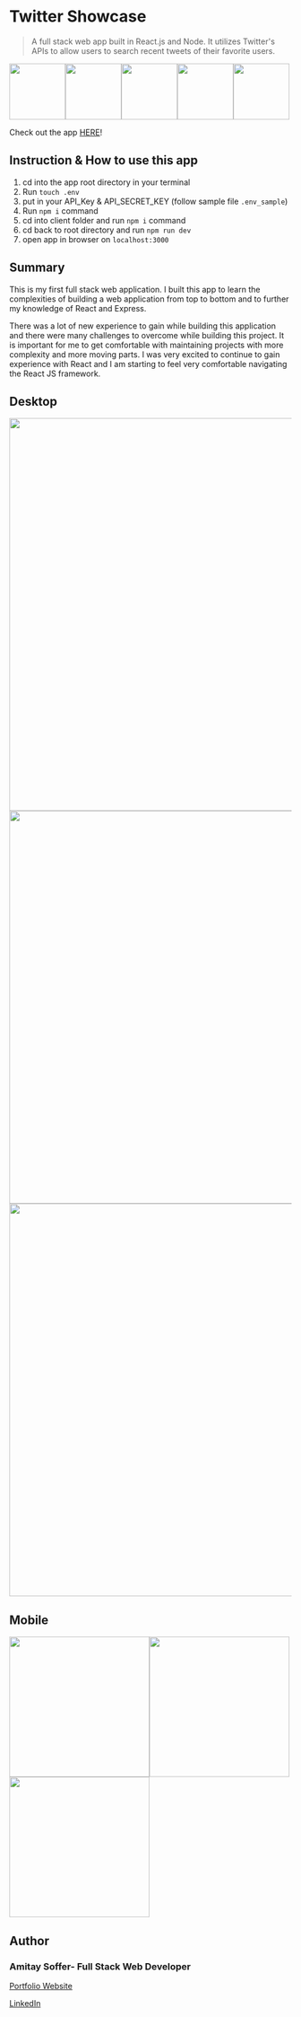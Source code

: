 # Twitter Showcase

> A full stack web app built in React.js and Node. It utilizes Twitter's APIs to allow users to search recent tweets of their favorite users.

<img src="https://img.icons8.com/plasticine/480/000000/react.png" width="100"/><img src="https://img.icons8.com/color/480/000000/css3.png" width="100"/><img src="https://img.icons8.com/color/480/000000/html-5.png" width="100"/><img src="https://img.icons8.com/color/480/000000/heroku.png" width="100"/><img src="https://img.icons8.com/color/480/000000/nodejs.png" width="100"/>

Check out the app [HERE](https://as-twitter-showcase.herokuapp.com/search)!

## Instruction & How to use this app

1. cd into the app root directory in your terminal
2. Run `touch .env`
3. put in your API_Key & API_SECRET_KEY (follow sample file `.env_sample`)
4. Run `npm i` command
5. cd into client folder and run `npm i` command
6. cd back to root directory and run `npm run dev`
7. open app in browser on `localhost:3000`

## Summary

This is my first full stack web application. I built this app to learn the complexities of building a web application from top to bottom and to further my knowledge of React and Express.

There was a lot of new experience to gain while building this application and there were many challenges to overcome while building this project. It is important for me to get comfortable with maintaining projects with more complexity and more moving parts. I was very excited to continue to gain experience with React and I am starting to feel very comfortable navigating the React JS framework.

## Desktop

<img src="https://user-images.githubusercontent.com/31068256/98990017-d5707e80-2521-11eb-9064-cb8b2025fcfa.png" width="700"/><img src="https://user-images.githubusercontent.com/31068256/98990076-e7522180-2521-11eb-84e8-bbb818326e9b.png" width="700" /><img src="https://user-images.githubusercontent.com/31068256/98990104-f1742000-2521-11eb-9583-ebebb85b305f.png" width="700" />

## Mobile

<img src="https://user-images.githubusercontent.com/31068256/98990135-fb961e80-2521-11eb-9551-710f885dd2e9.png" width="250"/><img src="https://user-images.githubusercontent.com/31068256/98990191-018bff80-2522-11eb-93db-aedb543979e3.png" width="250"/><img src="https://user-images.githubusercontent.com/31068256/98990208-0781e080-2522-11eb-807e-4662bb3d8422.png" width="250"/>

## Author

### Amitay Soffer- Full Stack Web Developer

<a href="https://www.esncz.org/sites/default/files/imce/under-construction.jpg" target="_blank" rel="noopener">Portfolio Website</a>

[LinkedIn](https://www.linkedin.com/in/amitay-soffer-137304151/)
